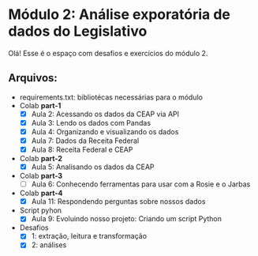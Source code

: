 # Módulo 2: Análise exporatória de dados do Legislativo

Olá! Esse é o espaço com desafios e exercícios do módulo 2. 


## Arquivos:

- requirements.txt: bibliotécas necessárias para o módulo
- Colab **part-1**
   - [x] Aula 2: Acessando os dados da CEAP via API
   - [x] Aula 3: Lendo os dados com Pandas
   - [x] Aula 4: Organizando e visualizando os dados 
   - [x] Aula 7: Dados da Receita Federal
   - [x] Aula 8: Receita Federal e CEAP
- Colab **part-2**
   - [x] Aula 5: Analisando os dados da CEAP
- Colab **part-3**
   - [ ] Aula 6: Conhecendo ferramentas para usar com a Rosie e o Jarbas
- Colab **part-4**
   - [x] Aula 11: Respondendo perguntas sobre nossos dados
- Script pyhon
   - [x] Aula 9: Evoluindo nosso projeto: Criando um script Python
- Desafios
   - [x] 1: extração, leitura e transformação
   - [x] 2: análises
